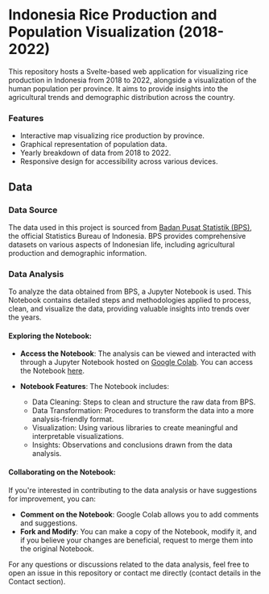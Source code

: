 # Indonesia Rice Production and Population Visualization (2018-2022)

This repository hosts a Svelte-based web application for visualizing rice production in Indonesia from 2018 to 2022, alongside a visualization of the human population per province. It aims to provide insights into the agricultural trends and demographic distribution across the country.

### Features

- Interactive map visualizing rice production by province.
- Graphical representation of population data.
- Yearly breakdown of data from 2018 to 2022.
- Responsive design for accessibility across various devices.

## Data

### Data Source

The data used in this project is sourced from [Badan Pusat Statistik (BPS)](https://www.bps.go.id/), the official Statistics Bureau of Indonesia. BPS provides comprehensive datasets on various aspects of Indonesian life, including agricultural production and demographic information.

### Data Analysis

To analyze the data obtained from BPS, a Jupyter Notebook is used. This Notebook contains detailed steps and methodologies applied to process, clean, and visualize the data, providing valuable insights into trends over the years.

#### Exploring the Notebook:

- **Access the Notebook**: The analysis can be viewed and interacted with through a Jupyter Notebook hosted on [Google Colab](https://colab.research.google.com/). You can access the Notebook [here](https://colab.research.google.com/drive/1qcFMjnyewvfr8yYx6XPBZpMkCFAOSY0X?usp=sharing).
  
- **Notebook Features**: The Notebook includes:
  - Data Cleaning: Steps to clean and structure the raw data from BPS.
  - Data Transformation: Procedures to transform the data into a more analysis-friendly format.
  - Visualization: Using various libraries to create meaningful and interpretable visualizations.
  - Insights: Observations and conclusions drawn from the data analysis.

#### Collaborating on the Notebook:

If you're interested in contributing to the data analysis or have suggestions for improvement, you can:
- **Comment on the Notebook**: Google Colab allows you to add comments and suggestions.
- **Fork and Modify**: You can make a copy of the Notebook, modify it, and if you believe your changes are beneficial, request to merge them into the original Notebook.

For any questions or discussions related to the data analysis, feel free to open an issue in this repository or contact me directly (contact details in the Contact section).